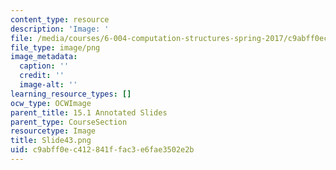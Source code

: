 ```yaml
---
content_type: resource
description: 'Image: '
file: /media/courses/6-004-computation-structures-spring-2017/c9abff0ec412841ffac3e6fae3502e2b_Slide43.png
file_type: image/png
image_metadata:
  caption: ''
  credit: ''
  image-alt: ''
learning_resource_types: []
ocw_type: OCWImage
parent_title: 15.1 Annotated Slides
parent_type: CourseSection
resourcetype: Image
title: Slide43.png
uid: c9abff0e-c412-841f-fac3-e6fae3502e2b
---
```

